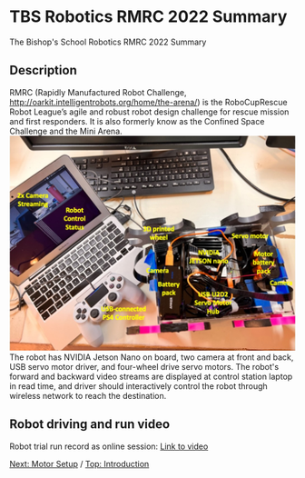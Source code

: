 # TBS Robotics RMRC 2022 Summary
The Bishop's School Robotics RMRC 2022 Summary
## Description
RMRC (Rapidly Manufactured Robot Challenge, http://oarkit.intelligentrobots.org/home/the-arena/) is the RoboCupRescue Robot League’s agile and robust robot design challenge for rescue mission and first responders. It is also formerly know as the Confined Space Challenge and the Mini Arena.
![RMRC robot photo](https://github.com/Cinderpe1t/TBS_Robotics_RMRC_2022_Summary/blob/main/RMRC_robot_system.jpeg)
The robot has NVIDIA Jetson Nano on board, two camera at front and back, USB servo motor driver, and four-wheel drive servo motors. The robot's forward and backward video streams are displayed at control station laptop in read time, and driver should interactively control the robot through wireless network to reach the destination.
## Robot driving and run video
Robot trial run record as online session:
[Link to video](https://drive.google.com/file/d/18O_THjSodmW0iIljqGmkhlAPrGnNhIhx/preview)

[Next: Motor Setup](https://github.com/Cinderpe1t/TBS_Robotics_RMRC_Motor_Setup) / [Top: Introduction](https://github.com/Cinderpe1t/TBS_Robotics_Introduction)
